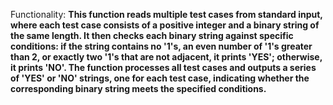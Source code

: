 Functionality: **This function reads multiple test cases from standard input, where each test case consists of a positive integer and a binary string of the same length. It then checks each binary string against specific conditions: if the string contains no '1's, an even number of '1's greater than 2, or exactly two '1's that are not adjacent, it prints 'YES'; otherwise, it prints 'NO'. The function processes all test cases and outputs a series of 'YES' or 'NO' strings, one for each test case, indicating whether the corresponding binary string meets the specified conditions.**
